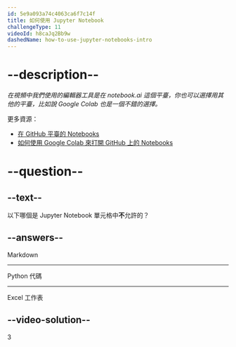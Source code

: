 ```yaml
---
id: 5e9a093a74c4063ca6f7c14f
title: 如何使用 Jupyter Notebook
challengeType: 11
videoId: h8caJq2Bb9w
dashedName: how-to-use-jupyter-notebooks-intro
---
```


# --description--

*在視頻中我們使用的編輯器工具是在 notebook.ai 這個平臺，你也可以選擇用其他的平臺，比如說 Google Colab 也是一個不錯的選擇。*

更多資源：

-   [在 GitHub 平臺的 Notebooks](https://github.com/ine-rmotr-curriculum/ds-content-interactive-jupyterlab-tutorial)
-   [如何使用 Google Colab 來打開 GitHub 上的 Notebooks](https://colab.research.google.com/github/googlecolab/colabtools/blob/master/notebooks/colab-github-demo.ipynb)

# --question--

## --text--

以下哪個是 Jupyter Notebook 單元格中**不**允許的？

## --answers--

Markdown

---

Python 代碼

---

Excel 工作表

## --video-solution--

3

